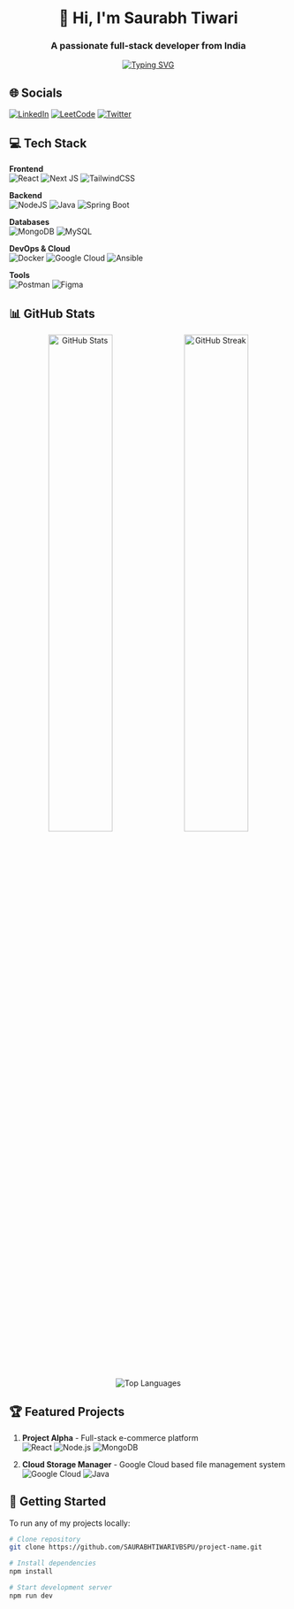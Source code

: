 <h1 align="center">👋 Hi, I'm Saurabh Tiwari</h1>
<h3 align="center">A passionate full-stack developer from India</h3>

<p align="center">
  <a href="https://git.io/typing-svg"><img src="https://readme-typing-svg.demolab.com?font=Fira+Code&pause=1000&color=20C20E&center=true&vCenter=true&width=435&lines=Java+%7C+React+%7C+Developer;Cloud+Enthusiast+%7C+DevOps+Learner;Open+Source+Contributor" alt="Typing SVG" /></a>
</p>

## 🌐 Socials
[![LinkedIn](https://img.shields.io/badge/LinkedIn-0077B5?style=for-the-badge&logo=linkedin&logoColor=white)](https://www.linkedin.com/in/saurabh-tiwari-a3296b227/)
[![LeetCode](https://img.shields.io/badge/LeetCode-FFA116?style=for-the-badge&logo=leetcode&logoColor=white)](https://leetcode.com/yourprofile)
[![Twitter](https://img.shields.io/badge/Twitter-1DA1F2?style=for-the-badge&logo=twitter&logoColor=white)](https://twitter.com/yourhandle)

## 💻 Tech Stack
**Frontend**  
![React](https://img.shields.io/badge/React-20232A?style=for-the-badge&logo=react&logoColor=61DAFB) 
![Next JS](https://img.shields.io/badge/Next-black?style=for-the-badge&logo=next.js&logoColor=white)
![TailwindCSS](https://img.shields.io/badge/tailwindcss-%2338B2AC.svg?style=for-the-badge&logo=tailwind-css&logoColor=white)

**Backend**  
![NodeJS](https://img.shields.io/badge/node.js-6DA55F?style=for-the-badge&logo=node.js&logoColor=white) 
![Java](https://img.shields.io/badge/java-%23ED8B00.svg?style=for-the-badge&logo=openjdk&logoColor=white)
![Spring Boot](https://img.shields.io/badge/Spring_Boot-F2F4F9?style=for-the-badge&logo=spring-boot)

**Databases**  
![MongoDB](https://img.shields.io/badge/MongoDB-%234ea94b.svg?style=for-the-badge&logo=mongodb&logoColor=white)
![MySQL](https://img.shields.io/badge/mysql-%2300f.svg?style=for-the-badge&logo=mysql&logoColor=white)

**DevOps & Cloud**  
![Docker](https://img.shields.io/badge/docker-%230db7ed.svg?style=for-the-badge&logo=docker&logoColor=white)
![Google Cloud](https://img.shields.io/badge/GoogleCloud-%234285F4.svg?style=for-the-badge&logo=google-cloud&logoColor=white)
![Ansible](https://img.shields.io/badge/ansible-%231A1918.svg?style=for-the-badge&logo=ansible&logoColor=white)

**Tools**  
![Postman](https://img.shields.io/badge/Postman-FF6C37?style=for-the-badge&logo=postman&logoColor=white) 
![Figma](https://img.shields.io/badge/figma-%23F24E1E.svg?style=for-the-badge&logo=figma&logoColor=white)

## 📊 GitHub Stats
<p align="center">
  <img src="https://github-readme-stats.vercel.app/api?username=SAURABHTIWARIVBSPU&show_icons=true&theme=radical" alt="GitHub Stats" width="48%"/>
  <img src="https://github-readme-streak-stats.herokuapp.com/?user=SAURABHTIWARIVBSPU&theme=radical" alt="GitHub Streak" width="48%"/>
</p>

<p align="center">
  <img src="https://github-readme-stats.vercel.app/api/top-langs/?username=SAURABHTIWARIVBSPU&layout=compact&theme=radical" alt="Top Languages"/>
</p>

## 🏆 Featured Projects
1. **Project Alpha** - Full-stack e-commerce platform  
   ![React](https://img.shields.io/badge/-React-61DAFB?logo=react&logoColor=white) 
   ![Node.js](https://img.shields.io/badge/-Node.js-339933?logo=node.js&logoColor=white)
   ![MongoDB](https://img.shields.io/badge/-MongoDB-47A248?logo=mongodb&logoColor=white)

2. **Cloud Storage Manager** - Google Cloud based file management system  
   ![Google Cloud](https://img.shields.io/badge/-GCP-4285F4?logo=google-cloud&logoColor=white)
   ![Java](https://img.shields.io/badge/-Java-007396?logo=java&logoColor=white)

## 🚀 Getting Started
To run any of my projects locally:
```bash
# Clone repository
git clone https://github.com/SAURABHTIWARIVBSPU/project-name.git

# Install dependencies
npm install

# Start development server
npm run dev
